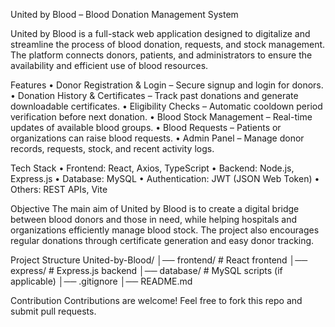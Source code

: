 United by Blood – Blood Donation Management System

United by Blood is a full-stack web application designed to digitalize and streamline the process of blood donation, requests, and stock management. The platform connects donors, patients, and administrators to ensure the availability and efficient use of blood resources.

Features
•	Donor Registration & Login – Secure signup and login for donors.
•	Donation History & Certificates – Track past donations and generate downloadable certificates.
•	Eligibility Checks – Automatic cooldown period verification before next donation.
•	Blood Stock Management – Real-time updates of available blood groups.
•	Blood Requests – Patients or organizations can raise blood requests.
•	Admin Panel – Manage donor records, requests, stock, and recent activity logs.

Tech Stack
•	Frontend: React, Axios, TypeScript
•	Backend: Node.js, Express.js
•	Database: MySQL
•	Authentication: JWT (JSON Web Token)
•	Others: REST APIs, Vite

Objective
The main aim of United by Blood is to create a digital bridge between blood donors and those in need, while helping hospitals and organizations efficiently manage blood stock. The project also encourages regular donations through certificate generation and easy donor tracking.

Project Structure
United-by-Blood/
│── frontend/        # React frontend
│── express/         # Express.js backend
│── database/        # MySQL scripts (if applicable)
│── .gitignore
│── README.md

Contribution
Contributions are welcome! Feel free to fork this repo and submit pull requests.
